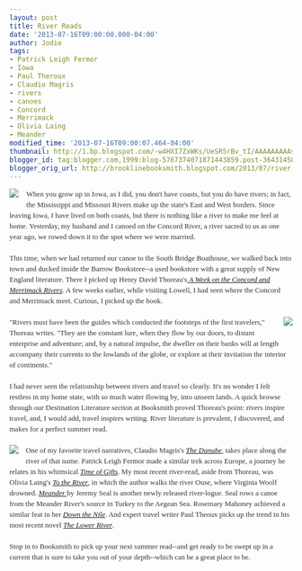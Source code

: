 ```yaml
---
layout: post
title: River Reads
date: '2013-07-16T09:00:00.000-04:00'
author: Jodie
tags:
- Patrick Leigh Fermor
- Iowa
- Paul Theroux
- Claudio Magris
- rivers
- canoes
- Concord
- Merrimack
- Olivia Laing
- Meander
modified_time: '2013-07-16T09:00:07.464-04:00'
thumbnail: http://1.bp.blogspot.com/-w4HXI7ZxWKs/UeSR5rBv_tI/AAAAAAAAAsI/0wVW1AzhENU/s72-c/images+(4).jpg
blogger_id: tag:blogger.com,1999:blog-5767374071871443859.post-3643145855349096846
blogger_orig_url: http://brooklinebooksmith.blogspot.com/2013/07/river-reads.html
---
```


<div class="separator" style="clear: both; text-align: center;"><a href="http://1.bp.blogspot.com/-w4HXI7ZxWKs/UeSR5rBv_tI/AAAAAAAAAsI/0wVW1AzhENU/s1600/images+(4).jpg" imageanchor="1" style="clear: left; float: left; margin-bottom: 1em; margin-right: 1em;"><img border="0" src="http://1.bp.blogspot.com/-w4HXI7ZxWKs/UeSR5rBv_tI/AAAAAAAAAsI/0wVW1AzhENU/s1600/images+(4).jpg" /></a></div><div style="color: #333333; font-family: Georgia, 'Times New Roman', 'Bitstream Charter', Times, serif; font-size: 13px; line-height: 19px;">When you grow up in Iowa, as I did, you don't have coasts, but you do have rivers; in fact, the Mississippi and Missouri Rivers make up the state's East and West borders. Since leaving Iowa, I have lived on both coasts, but there is nothing like a river to make me feel at home. Yesterday, my husband and I canoed on the Concord River, a river sacred to us as one year ago, we rowed down it to the spot where we were married.</div><div style="color: #333333; font-family: Georgia, 'Times New Roman', 'Bitstream Charter', Times, serif; font-size: 13px; line-height: 19px;"><br /></div><div style="color: #333333; font-family: Georgia, 'Times New Roman', 'Bitstream Charter', Times, serif; font-size: 13px; line-height: 19px;">This time, when we had returned our canoe to the South Bridge Boathouse, we walked back into town and ducked inside the Barrow Bookstore--a used bookstore with a great supply of New England literature. There I picked up Henry David Thoreau's<a data-mce-href="http://www.brooklinebooksmith-shop.com/book/9780691118789" href="http://www.brooklinebooksmith-shop.com/book/9780691118789">&nbsp;<em>A Week on the Concord and Merrimack Rivers</em></a>. A few weeks earlier, while visiting Lowell, I had seen where the Concord and Merrimack meet. Curious, I picked up the book.</div><div style="color: #333333; font-family: Georgia, 'Times New Roman', 'Bitstream Charter', Times, serif; font-size: 13px; line-height: 19px;"><br /></div><div style="color: #333333; font-family: Georgia, 'Times New Roman', 'Bitstream Charter', Times, serif; font-size: 13px; line-height: 19px;"><a href="http://2.bp.blogspot.com/-sOtF6pJtuWg/UeSR_jrFy9I/AAAAAAAAAsQ/fLDGN0GgDK8/s1600/FC9781847677938.JPG" imageanchor="1" style="clear: right; float: right; margin-bottom: 1em; margin-left: 1em;"><img border="0" src="http://2.bp.blogspot.com/-sOtF6pJtuWg/UeSR_jrFy9I/AAAAAAAAAsQ/fLDGN0GgDK8/s1600/FC9781847677938.JPG" /></a>"Rivers must have been the guides which conducted the footsteps of the first travelers," Thoreau writes. "They are the constant lure, when they flow by our doors, to distant enterprise and adventure; and, by a natural impulse, the dweller on their banks will at length accompany their currents to the lowlands of the globe, or explore at their invitation the interior of continents."</div><div style="color: #333333; font-family: Georgia, 'Times New Roman', 'Bitstream Charter', Times, serif; font-size: 13px; line-height: 19px;"><br /></div><div style="color: #333333; font-family: Georgia, 'Times New Roman', 'Bitstream Charter', Times, serif; font-size: 13px; line-height: 19px;">I had never seen the relationship between rivers and travel so clearly. It's no wonder I felt restless in my home state, with so much water flowing by, into unseen lands. A quick browse through our Destination Literature section at Booksmith proved Thoreau's point: rivers inspire travel, and, I would add, travel inspires writing. River literature is prevalent, I discovered, and makes for a perfect summer read.</div><div style="color: #333333; font-family: Georgia, 'Times New Roman', 'Bitstream Charter', Times, serif; font-size: 13px; line-height: 19px;"><br /></div><div style="color: #333333; font-family: Georgia, 'Times New Roman', 'Bitstream Charter', Times, serif; font-size: 13px; line-height: 19px;"><a href="http://2.bp.blogspot.com/-4gPa5uGMqN0/UeSSKoWHmhI/AAAAAAAAAsY/7wqMog4YW_k/s1600/FC9780544002258.JPG" imageanchor="1" style="clear: left; float: left; margin-bottom: 1em; margin-right: 1em;"><img border="0" src="http://2.bp.blogspot.com/-4gPa5uGMqN0/UeSSKoWHmhI/AAAAAAAAAsY/7wqMog4YW_k/s1600/FC9780544002258.JPG" /></a>One of my favorite travel narratives, Claudio Magris's&nbsp;<a data-mce-href="http://www.brooklinebooksmith-shop.com/book/9780374522452" href="http://www.brooklinebooksmith-shop.com/book/9780374522452"><em>The Danube</em></a>, takes place along the river of that name. Patrick Leigh Fermor made a similar trek across Europe, a journey he relates in his whimsical&nbsp;<a data-mce-href="http://www.brooklinebooksmith-shop.com/book/9781590171653" href="http://www.brooklinebooksmith-shop.com/book/9781590171653"><em>Time of Gifts</em></a>. My most recent river-read, aside from Thoreau, was Olivia Laing's&nbsp;<a data-mce-href="http://www.brooklinebooksmith-shop.com/book/9781847677938" href="http://www.brooklinebooksmith-shop.com/book/9781847677938"><em>To the River</em></a>, in which the author walks the river Ouse, where Virginia Woolf drowned.&nbsp;<a data-mce-href="http://www.brooklinebooksmith-shop.com/book/9781608194353" href="http://www.brooklinebooksmith-shop.com/book/9781608194353"><em>Meander</em>&nbsp;</a>by Jeremy Seal is another newly released river-logue. Seal rows a canoe from the&nbsp;Meander River's source in Turkey to the Aegean Sea. Rosemary Mahoney achieved a similar feat in her&nbsp;<a data-mce-href="http://www.brooklinebooksmith-shop.com/book/9780316019019" href="http://www.brooklinebooksmith-shop.com/book/9780316019019"><em>Down the Nile</em></a>. And expert travel writer Paul Theoux picks up the trend in his most recent novel&nbsp;<a data-mce-href="http://www.brooklinebooksmith-shop.com/book/9780544002258" href="http://www.brooklinebooksmith-shop.com/book/9780544002258"><em>The&nbsp;</em><em>Lower River</em></a>.</div><div style="color: #333333; font-family: Georgia, 'Times New Roman', 'Bitstream Charter', Times, serif; font-size: 13px; line-height: 19px;"><br /></div><div style="color: #333333; font-family: Georgia, 'Times New Roman', 'Bitstream Charter', Times, serif; font-size: 13px; line-height: 19px;">Stop in to Booksmith to pick up your next summer read--and get ready to be swept up in a current that is sure to take you out of your depth--which can be a great place to be.</div>